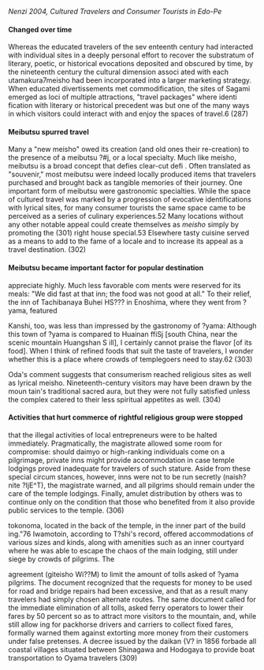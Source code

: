 *Nenzi 2004, Cultured Travelers and Consumer Tourists in Edo-Pe*

#### Changed over time
Whereas the educated travelers of the sev enteenth century had interacted with individual sites in a deeply personal effort to recover the substratum of literary, poetic, or historical evocations deposited and obscured by time, by the nineteenth century the cultural dimension associ ated with each utamakura7meisho had been incorporated into a larger marketing strategy. When educated divertissements met commodification, the sites of Sagami emerged as loci of multiple attractions, "travel packages" where identi fication with literary or historical precedent was but one of the many ways in which visitors could interact with and enjoy the spaces of travel.6 (287)

#### Meibutsu spurred travel
Many a "new meisho" owed its creation (and old ones their re-creation) to the presence of a meibutsu ?#j, or a local specialty. Much like meisho, meibutsu is a broad concept that defies clear-cut defi . Often translated as "souvenir," most meibutsu were indeed locally produced items that travelers purchased and brought back as tangible memories of their journey. 
One important form of meibutsu were gastronomic specialties. While the space of cultured travel was marked by a progression of evocative identifications with lyrical sites, for many consumer tourists the same space came to be perceived as a series of culinary experiences.52 Many locations without any other notable appeal could create themselves as *meisho* simply by promoting the (301)
right house special.53 Elsewhere tasty cuisine served as a means to add to the fame of a locale and to increase its appeal as a travel destination. (302)

#### Meibutsu became important factor for popular destination
appreciate highly. Much less favorable com ments were reserved for its meals: "We did fast at that inn; the food was not good at all." To their relief, the inn of Tachibanaya Buhei HS??? in Enoshima, where they went from ?yama, featured

Kanshi, too, was less than impressed by the gastronomy of ?yama: Although this town of ?yama is compared to Huainan ffiSj [south China, near the scenic mountain Huangshan S ill], I certainly cannot praise the flavor [of its food]. When I think of refined foods that suit the taste of travelers, I wonder whether this is a place where crowds of templegoers need to stay.62 (303)

Oda's comment suggests that consumerism reached religious sites as well as lyrical meisho. Nineteenth-century visitors may have been drawn by the moun tain's traditional sacred aura, but they were not fully satisfied unless the complex catered to their less spiritual appetites as well. (304)

#### Activities that hurt commerce of rightful religious group were stopped
that the illegal activities of local entrepreneurs were to be halted immediately. Pragmatically, the magistrate allowed some room for compromise: should daimyo or high-ranking individuals come on a pilgrimage, private inns might provide accommodation in case temple lodgings proved inadequate for travelers of such stature. Aside from these special circum stances, however, inns were not to be run secretly (naish? nite ?IjE^T), the magistrate warned, and all pilgrims should remain under the care of the temple lodgings. Finally, amulet distribution by others was to continue only on the condition that those who benefited from it also provide public services to the temple. (306)


tokonoma, located in the back of the temple, in the inner part of the build ing."76 Iwamotoin, according to T?shi's record, offered accommodations of various sizes and kinds, along with amenities such as an inner courtyard where he was able to escape the chaos of the main lodging, still under siege by crowds of pilgrims. The


agreement (giteisho Wi??M) to limit the amount of tolls asked of ?yama pilgrims. The document recognized that the requests for money to be used for road and bridge repairs had been excessive, and that as a result many travelers had simply chosen alternate routes. The same document called for the immediate elimination of all tolls, asked ferry operators to lower their fares by 50 percent so as to attract more visitors to the mountain, and, while still allow ing for packhorse drivers and carriers to collect fixed fares, formally warned them against extorting more money from their customers under false pretenses. A decree issued by the daikan {V? in 1856 forbade all coastal villages situated between Shinagawa and Hodogaya to provide boat transportation to Oyama travelers (309)